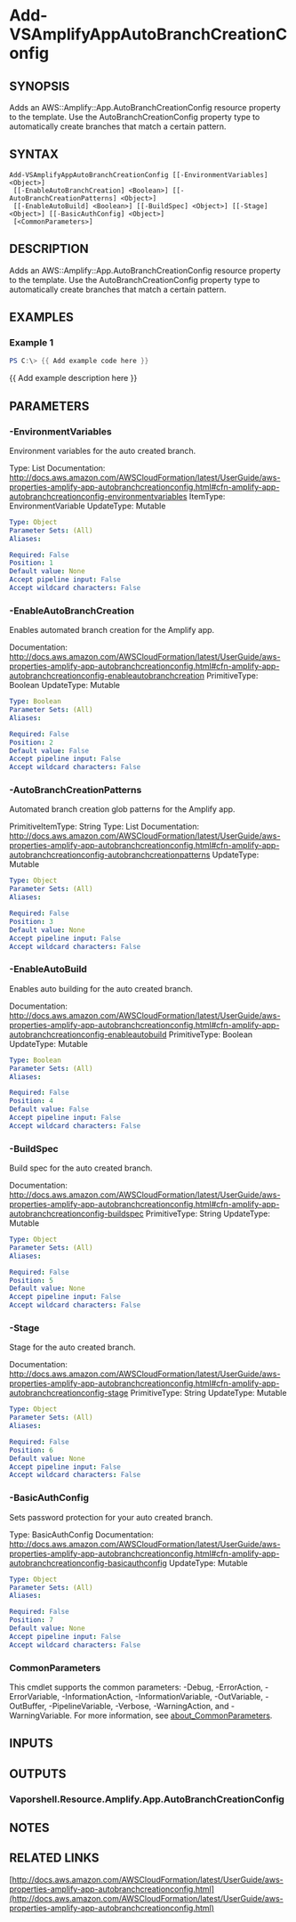 # Add-VSAmplifyAppAutoBranchCreationConfig

## SYNOPSIS
Adds an AWS::Amplify::App.AutoBranchCreationConfig resource property to the template.
Use the AutoBranchCreationConfig property type to automatically create branches that match a certain pattern.

## SYNTAX

```
Add-VSAmplifyAppAutoBranchCreationConfig [[-EnvironmentVariables] <Object>]
 [[-EnableAutoBranchCreation] <Boolean>] [[-AutoBranchCreationPatterns] <Object>]
 [[-EnableAutoBuild] <Boolean>] [[-BuildSpec] <Object>] [[-Stage] <Object>] [[-BasicAuthConfig] <Object>]
 [<CommonParameters>]
```

## DESCRIPTION
Adds an AWS::Amplify::App.AutoBranchCreationConfig resource property to the template.
Use the AutoBranchCreationConfig property type to automatically create branches that match a certain pattern.

## EXAMPLES

### Example 1
```powershell
PS C:\> {{ Add example code here }}
```

{{ Add example description here }}

## PARAMETERS

### -EnvironmentVariables
Environment variables for the auto created branch.

Type: List
Documentation: http://docs.aws.amazon.com/AWSCloudFormation/latest/UserGuide/aws-properties-amplify-app-autobranchcreationconfig.html#cfn-amplify-app-autobranchcreationconfig-environmentvariables
ItemType: EnvironmentVariable
UpdateType: Mutable

```yaml
Type: Object
Parameter Sets: (All)
Aliases:

Required: False
Position: 1
Default value: None
Accept pipeline input: False
Accept wildcard characters: False
```

### -EnableAutoBranchCreation
Enables automated branch creation for the Amplify app.

Documentation: http://docs.aws.amazon.com/AWSCloudFormation/latest/UserGuide/aws-properties-amplify-app-autobranchcreationconfig.html#cfn-amplify-app-autobranchcreationconfig-enableautobranchcreation
PrimitiveType: Boolean
UpdateType: Mutable

```yaml
Type: Boolean
Parameter Sets: (All)
Aliases:

Required: False
Position: 2
Default value: False
Accept pipeline input: False
Accept wildcard characters: False
```

### -AutoBranchCreationPatterns
Automated branch creation glob patterns for the Amplify app.

PrimitiveItemType: String
Type: List
Documentation: http://docs.aws.amazon.com/AWSCloudFormation/latest/UserGuide/aws-properties-amplify-app-autobranchcreationconfig.html#cfn-amplify-app-autobranchcreationconfig-autobranchcreationpatterns
UpdateType: Mutable

```yaml
Type: Object
Parameter Sets: (All)
Aliases:

Required: False
Position: 3
Default value: None
Accept pipeline input: False
Accept wildcard characters: False
```

### -EnableAutoBuild
Enables auto building for the auto created branch.

Documentation: http://docs.aws.amazon.com/AWSCloudFormation/latest/UserGuide/aws-properties-amplify-app-autobranchcreationconfig.html#cfn-amplify-app-autobranchcreationconfig-enableautobuild
PrimitiveType: Boolean
UpdateType: Mutable

```yaml
Type: Boolean
Parameter Sets: (All)
Aliases:

Required: False
Position: 4
Default value: False
Accept pipeline input: False
Accept wildcard characters: False
```

### -BuildSpec
Build spec for the auto created branch.

Documentation: http://docs.aws.amazon.com/AWSCloudFormation/latest/UserGuide/aws-properties-amplify-app-autobranchcreationconfig.html#cfn-amplify-app-autobranchcreationconfig-buildspec
PrimitiveType: String
UpdateType: Mutable

```yaml
Type: Object
Parameter Sets: (All)
Aliases:

Required: False
Position: 5
Default value: None
Accept pipeline input: False
Accept wildcard characters: False
```

### -Stage
Stage for the auto created branch.

Documentation: http://docs.aws.amazon.com/AWSCloudFormation/latest/UserGuide/aws-properties-amplify-app-autobranchcreationconfig.html#cfn-amplify-app-autobranchcreationconfig-stage
PrimitiveType: String
UpdateType: Mutable

```yaml
Type: Object
Parameter Sets: (All)
Aliases:

Required: False
Position: 6
Default value: None
Accept pipeline input: False
Accept wildcard characters: False
```

### -BasicAuthConfig
Sets password protection for your auto created branch.

Type: BasicAuthConfig
Documentation: http://docs.aws.amazon.com/AWSCloudFormation/latest/UserGuide/aws-properties-amplify-app-autobranchcreationconfig.html#cfn-amplify-app-autobranchcreationconfig-basicauthconfig
UpdateType: Mutable

```yaml
Type: Object
Parameter Sets: (All)
Aliases:

Required: False
Position: 7
Default value: None
Accept pipeline input: False
Accept wildcard characters: False
```

### CommonParameters
This cmdlet supports the common parameters: -Debug, -ErrorAction, -ErrorVariable, -InformationAction, -InformationVariable, -OutVariable, -OutBuffer, -PipelineVariable, -Verbose, -WarningAction, and -WarningVariable. For more information, see [about_CommonParameters](http://go.microsoft.com/fwlink/?LinkID=113216).

## INPUTS

## OUTPUTS

### Vaporshell.Resource.Amplify.App.AutoBranchCreationConfig
## NOTES

## RELATED LINKS

[http://docs.aws.amazon.com/AWSCloudFormation/latest/UserGuide/aws-properties-amplify-app-autobranchcreationconfig.html](http://docs.aws.amazon.com/AWSCloudFormation/latest/UserGuide/aws-properties-amplify-app-autobranchcreationconfig.html)

